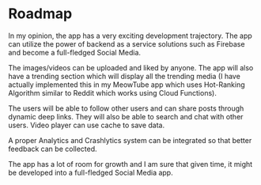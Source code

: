 
# Roadmap

In my opinion, the app has a very exciting development trajectory.
The app can utilize the power of backend as a service solutions such as Firebase and become a full-fledged Social Media.

The images/videos can be uploaded and liked by anyone. The app will also have a trending section which will display all the trending media (I have actually implemented this in my MeowTube app which uses Hot-Ranking Algorithm similar to Reddit which works using Cloud Functions).

The users will be able to follow other users and can share posts through dynamic deep links. They will also be able to search and chat with other users. Video player can use cache to save data.

A proper Analytics and Crashlytics system can be integrated so that better feedback can be collected.

The app has a lot of room for growth and I am sure that given time, it might be developed into a full-fledged Social Media app.

